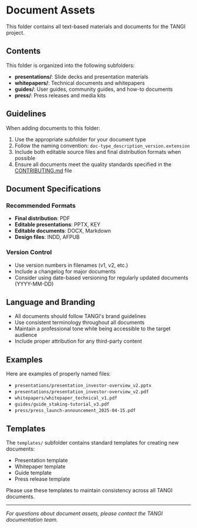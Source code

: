 # Document Assets

This folder contains all text-based materials and documents for the TANGI project.

## Contents

This folder is organized into the following subfolders:

- **presentations/**: Slide decks and presentation materials
- **whitepapers/**: Technical documents and whitepapers
- **guides/**: User guides, community guides, and how-to documents
- **press/**: Press releases and media kits

## Guidelines

When adding documents to this folder:

1. Use the appropriate subfolder for your document type
2. Follow the naming convention: `doc-type_description_version.extension`
3. Include both editable source files and final distribution formats when possible
4. Ensure all documents meet the quality standards specified in the [CONTRIBUTING.md](../CONTRIBUTING.md) file

## Document Specifications

### Recommended Formats
- **Final distribution**: PDF
- **Editable presentations**: PPTX, KEY
- **Editable documents**: DOCX, Markdown
- **Design files**: INDD, AFPUB

### Version Control
- Use version numbers in filenames (v1, v2, etc.)
- Include a changelog for major documents
- Consider using date-based versioning for regularly updated documents (YYYY-MM-DD)

## Language and Branding

- All documents should follow TANGI's brand guidelines
- Use consistent terminology throughout all documents
- Maintain a professional tone while being accessible to the target audience
- Include proper attribution for any third-party content

## Examples

Here are examples of properly named files:

- `presentations/presentation_investor-overview_v2.pptx`
- `presentations/presentation_investor-overview_v2.pdf`
- `whitepapers/whitepaper_technical_v1.pdf`
- `guides/guide_staking-tutorial_v3.pdf`
- `press/press_launch-announcement_2025-04-15.pdf`

## Templates

The `templates/` subfolder contains standard templates for creating new documents:

- Presentation template
- Whitepaper template
- Guide template
- Press release template

Please use these templates to maintain consistency across all TANGI documents.

---

*For questions about document assets, please contact the TANGI documentation team.*
